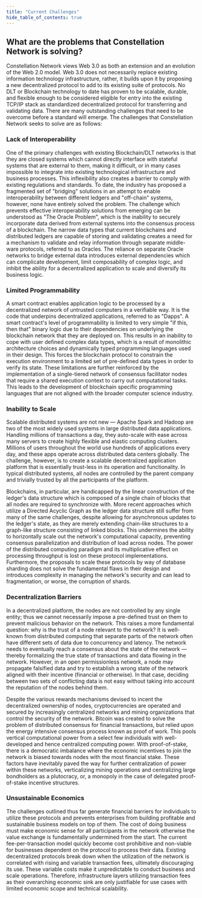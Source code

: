 ```yaml
---
title: "Current Challenges"
hide_table_of_contents: true
---
```


<head>
  <title>Current Challenges</title>
  <meta
    name="description"
    content=""
  />
</head>

## What are the problems that Constellation Network is solving?
Constellation Network views Web 3.0 as both an extension and an evolution of the
Web 2.0 model. Web 3.0 does not necessarily replace existing information technology infrastructure, rather, it builds
upon it by proposing a new decentralized protocol to add to its existing suite of protocols. No DLT or Blockchain
technology to date has proven to be scalable, durable, and flexible enough to be considered eligible for entry
into the existing TCP/IP stack as standardized decentralized protocol for transferring and validating data. There
are many outstanding challenges that need to be overcome before a standard will emerge. The challenges that
Constellation Network seeks to solve are as follows:

### Lack of Interoperability
One of the primary challenges
with existing Blockchain/DLT networks is that they are closed systems which cannot directly interface with stateful
systems that are external to them, making it difficult, or in many cases impossible to integrate into existing technological
infrastructure and business processes. This inflexibility also creates a barrier to comply with existing regulations and standards.
To date, the industry has proposed a fragmented set of "bridging" solutions in an attempt to enable interoperability between different
ledgers and "off-chain" systems, however, none have entirely solved the problem. The challenge which prevents effective
interoperability solutions from emerging can be understood as "The Oracle Problem", which is the inability to securely incorporate
data derived from external systems into the consensus process of a blockchain. The narrow data types that current blockchains
and distributed ledgers are capable of storing and validating creates a need for a mechanism to validate and relay information
through separate middle-ware protocols, referred to as Oracles. The reliance on separate Oracle networks to bridge external data introduces
external dependencies which can complicate development, limit composability of complex logic, and inhibit the ability for a decentralized application to scale and diversify its business logic.

### Limited Programmability
A smart contract enables application logic to be processed by a decentralized network of untrusted computers in a verifiable way.
It is the code that underpins decentralized applications, referred to as "Dapps". A smart contract's level of programmability is limited
to very simple "if this, then that" binary logic due to their dependencies on underlying the blockchain network
that they are deployed on. This results in an inability to cope with user defined complex data types, which
is a result of monolithic architecture choices and dynamically typed programming languages used in their design. This
forces the blockchain protocol to constrain the execution environment to a limited set of pre-defined data types in order
to verify its state. These limitations are further reinforced by the implementation of a single-tiered network of consensus
facilitator nodes that require a shared execution context to carry out computational tasks. This leads to the development of blockchain
specific programming languages that are not aligned with the broader computer science industry.

### Inability to Scale
Scalable distributed systems are not new — Apache Spark and Hadoop are two of the most widely used systems in large distributed data
applications. Handling millions of transactions a day, they auto-scale with ease across many servers to create highly flexible
and elastic computing clusters. Millions of users throughout the world use hundreds of applications every day, and these apps
operate across distributed data centers globally. The challenge, however, is to create a scalable decentralized application platform
that is essentially trust-less in its operation and functionality. In typical distributed systems, all nodes are controlled by the parent
company and trivially trusted by all the participants of the platform.

Blockchains, in particular, are handicapped by the linear construction of
the ledger's data structure which is composed of a single chain of blocks that all nodes are required to synchronize with.
More recent approaches which utilize a Directed Acyclic Graph as the ledger data structure still suffer from many of
the same challenges, despite allowing for asynchronous updates to the ledger's state, as they are merely extending
chain-like structures to a graph-like structure consisting of linked blocks. This undermines the ability to horizontally
scale out the network's computational capacity, preventing consensus parallelization and distribution of load across nodes.
The power of the distributed computing paradigm and its multiplicative effect on processing throughput is lost on these protocol
implementations. Furthermore, the proposals to scale these protocols by way of database sharding does not solve the fundamental
flaws in their design and introduces complexity in managing the network's security and can lead to fragmentation, or worse,
the corruption of shards.

###  Decentralization Barriers  
In a decentralized platform, the nodes are not controlled by any single entity;
thus we cannot necessarily impose a pre-defined trust on them to prevent malicious behavior on the network. This raises a more fundamental question:
why is the trust of a node relevant to the network? It is well-known from distributed computing that separate parts of the network often have different sets
of data due to concurrency and latency. The network needs to eventually reach a consensus about the state of the network — thereby
formalizing the true state of transactions and data flowing in the network. However, in an open permissionless network, a node may propagate falsified
data and try to establish a wrong state of the network aligned with their incentive (financial or otherwise). In that case, deciding between two
sets of conflicting data is not easy without taking into account the reputation of the nodes behind them.

Despite the various rewards mechanisms devised to incent the decentralized ownership of nodes, cryptocurrencies are operated and secured by increasingly centralized networks and mining organizations
that control the security of the network. Bitcoin was created to solve the problem of distributed consensus for financial transactions, but
relied upon the energy intensive consensus process known as proof of work. This pools vertical computational power from a select few individuals
with well-developed and hence centralized computing power. With proof-of-stake, there is a democratic imbalance where the economic
incentives to join the network is biased towards nodes with the most financial stake. These factors have inevitably paved the way for further
centralization of power within these networks, verticalizing mining operations and centralizing large bondholders as a plutocracy, or, a monopoly
in the case of delegated proof-of-stake incentive structures.

### Unsustainable Economics 
The challenges outlined thus far generate financial barriers for individuals to utilize these protocols and
prevents enterprises from building profitable and sustainable business models on top of them. The cost of doing business must make economic sense
for all participants in the network otherwise the value exchange is fundamentally undermined from the start. The current fee-per-transaction model 
quickly become cost prohibitive and non-viable for businesses dependent on the protocol to process their data. Existing decentralized protocols
break down when the utilization of the network is correlated with rising and variable transaction fees, ultimately discouraging its use.
These variable costs make it unpredictable to conduct business and scale operations. Therefore, infrastructure layers utilizing transaction
fees as their overarching economic sink are only justifiable for use cases with limited economic scope and technical scalability.
